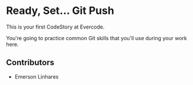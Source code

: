 
# Ready, Set... Git Push

This is your first CodeStory at Evercode.

You're going to practice common Git skills that you'll use during your work here.

## Contributors

- Emerson Linhares